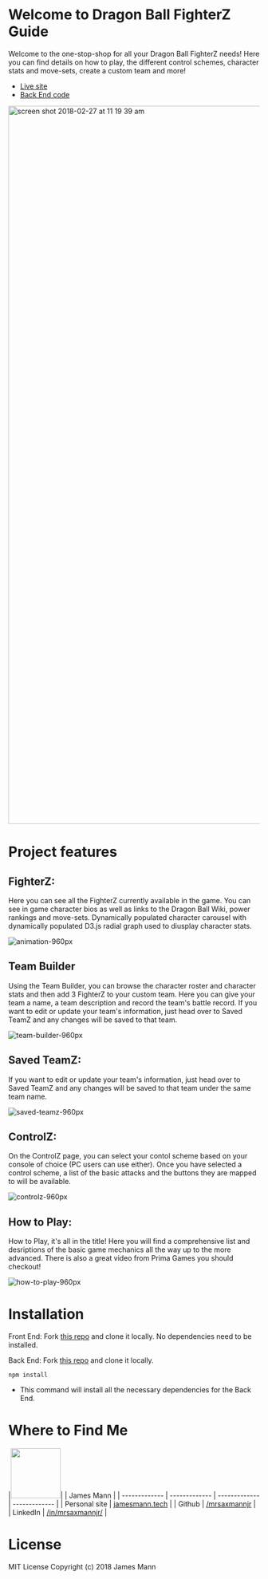 # Welcome to Dragon Ball FighterZ Guide
Welcome to the one-stop-shop for all your Dragon Ball FighterZ needs! Here you can find details on how to play, the different control schemes, character stats and move-sets, create a custom team and more!
* [Live site](https://dbfzguide.com/index.html)
* [Back End code](https://github.com/mrsaxmannjr/DBZFGuide-Server)

<img width="1440" alt="screen shot 2018-02-27 at 11 19 39 am" src="https://user-images.githubusercontent.com/26389841/36746681-2893edfa-1bb0-11e8-9eae-1e5c8c819ef7.png">

# Project features
## FighterZ:
Here you can see all the FighterZ currently available in the game. You can see in game character bios as well as links to the Dragon Ball Wiki, power rankings and move-sets.  Dynamically populated character carousel with dynamically populated D3.js radial graph used to diusplay character stats.

![animation-960px](https://user-images.githubusercontent.com/26389841/36742778-c5e5ab3a-1ba5-11e8-89ba-d97fdd6c2eb9.gif)

## Team Builder
Using the Team Builder, you can browse the character roster and character stats and then add 3 FighterZ to your custom team. Here you can give your team a name, a team description and record the team's battle record. If you want to edit or update your team's information, just head over to Saved TeamZ and any changes will be saved to that team.

![team-builder-960px](https://user-images.githubusercontent.com/26389841/36744065-1ac1a660-1ba9-11e8-973e-4cc86b886d93.gif)

## Saved TeamZ:
If you want to edit or update your team's information, just head over to Saved TeamZ and any changes will be saved to that team under the same team name.

![saved-teamz-960px](https://user-images.githubusercontent.com/26389841/36745888-28b98c88-1bae-11e8-803d-4f67706f30bf.gif)

## ControlZ:
On the ControlZ page, you can select your contol scheme based on your console of choice (PC users can use either). Once you have selected a control scheme, a list of the basic attacks and the buttons they are mapped to will be available.

![controlz-960px](https://user-images.githubusercontent.com/26389841/36745430-b1535be8-1bac-11e8-8137-000c4df067de.gif)

## How to Play:
How to Play, it's all in the title! Here you will find a comprehensive list and desriptions of the basic game mechanics all the way up to the more advanced. There is also a great video from Prima Games you should checkout!

![how-to-play-960px](https://user-images.githubusercontent.com/26389841/36745632-600d54a4-1bad-11e8-9bf1-883cca3e1b4b.gif)

# Installation
Front End: Fork [this repo](https://github.com/mrsaxmannjr/Dragon-Ball-FighterZ-guide-FrontEnd) and clone it locally. No dependencies need to be installed.

Back End: Fork [this repo](https://github.com/mrsaxmannjr/DBZFGuide-Server) and clone it locally.
```
npm install
```
* This command will install all the necessary dependencies for the Back End.

# Where to Find Me

|<img src="https://user-images.githubusercontent.com/32685092/35991367-3e12abb2-0cc4-11e8-93a4-9da6ab4b00a8.jpg" width="100">| 
| James Mann  |
| ------------- | ------------- | ------------- | ------------- |
| Personal site  | [jamesmann.tech](https://jamesmann.tech) |
| Github  | [/mrsaxmannjr](https://github.com/mrsaxmannjr) |
| LinkedIn   | [/in/mrsaxmannjr/](https://www.linkedin.com/in/mrsaxmannjr/) |

# License
MIT License Copyright (c) 2018 James Mann
